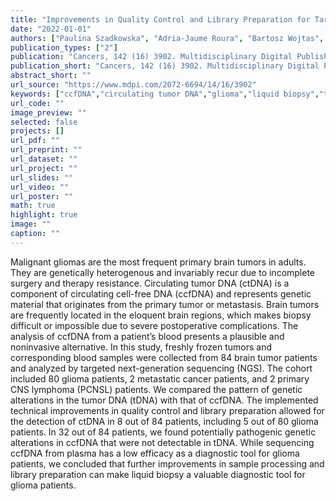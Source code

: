 ```yaml
---
title: "Improvements in Quality Control and Library Preparation for Targeted Sequencing Allowed Detection of Potentially Pathogenic Alterations in Circulating Cell-Free DNA Derived from Plasma of Brain Tumor Patients"
date: "2022-01-01"
authors: ["Paulina Szadkowska", "Adria-Jaume Roura", "Bartosz Wojtas", "Kamil Wojnicki", "Sabina Licholai", "Tomasz Waller", "Tomasz Gubala", "Kacper Zukowski", "Michal Karpeta", "Kinga Wilkus", "Wojciech Kaspera", "Sergiusz Nawrocki", "Bozena Kaminska"]
publication_types: ["2"]
publication: "Cancers, 142 (16) 3902. Multidisciplinary Digital Publishing Institute https://doi.org/10.3390/cancers14163902"
publication_short: "Cancers, 142 (16) 3902. Multidisciplinary Digital Publishing Institute https://doi.org/10.3390/cancers14163902"
abstract_short: ""
url_source: "https://www.mdpi.com/2072-6694/14/16/3902"
keywords: ["ccfDNA","circulating tumor DNA","glioma","liquid biopsy","targeted NGS"]
url_code: ""
image_preview: ""
selected: false
projects: []
url_pdf: ""
url_preprint: ""
url_dataset: ""
url_project: ""
url_slides: ""
url_video: ""
url_poster: ""
math: true
highlight: true
image: ""
caption: ""
---
```

Malignant gliomas are the most frequent primary brain tumors in adults. They are genetically heterogenous and invariably recur due to incomplete surgery and therapy resistance. Circulating tumor DNA (ctDNA) is a component of circulating cell-free DNA (ccfDNA) and represents genetic material that originates from the primary tumor or metastasis. Brain tumors are frequently located in the eloquent brain regions, which makes biopsy difficult or impossible due to severe postoperative complications. The analysis of ccfDNA from a patient’s blood presents a plausible and noninvasive alternative. In this study, freshly frozen tumors and corresponding blood samples were collected from 84 brain tumor patients and analyzed by targeted next-generation sequencing (NGS). The cohort included 80 glioma patients, 2 metastatic cancer patients, and 2 primary CNS lymphoma (PCNSL) patients. We compared the pattern of genetic alterations in the tumor DNA (tDNA) with that of ccfDNA. The implemented technical improvements in quality control and library preparation allowed for the detection of ctDNA in 8 out of 84 patients, including 5 out of 80 glioma patients. In 32 out of 84 patients, we found potentially pathogenic genetic alterations in ccfDNA that were not detectable in tDNA. While sequencing ccfDNA from plasma has a low efficacy as a diagnostic tool for glioma patients, we concluded that further improvements in sample processing and library preparation can make liquid biopsy a valuable diagnostic tool for glioma patients.
